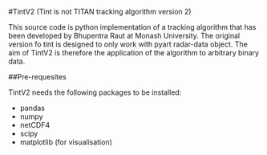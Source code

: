 #TintV2 (Tint is not TITAN tracking algorithm version 2)

This source code is python implementation of a tracking algorithm that has been 
developed by Bhupentra Raut at Monash University. The original version 
fo tint is designed to only work with pyart radar-data object. The aim of TintV2 
is therefore the application of the algorithm to arbitrary binary data. 

##Pre-requesites

TintV2 needs the following packages to be installed:
* pandas
* numpy
* netCDF4
* scipy
* matplotlib (for visualisation)

